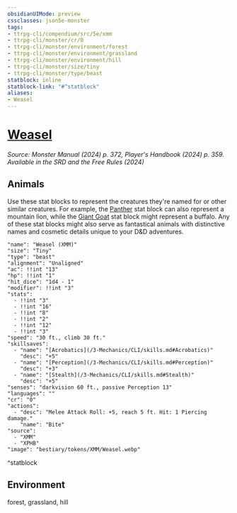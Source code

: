 ```yaml
---
obsidianUIMode: preview
cssclasses: json5e-monster
tags:
- ttrpg-cli/compendium/src/5e/xmm
- ttrpg-cli/monster/cr/0
- ttrpg-cli/monster/environment/forest
- ttrpg-cli/monster/environment/grassland
- ttrpg-cli/monster/environment/hill
- ttrpg-cli/monster/size/tiny
- ttrpg-cli/monster/type/beast
statblock: inline
statblock-link: "#^statblock"
aliases:
- Weasel
---
```

# [Weasel](3-Mechanics\CLI\bestiary\beast/weasel-xmm.md)
*Source: Monster Manual (2024) p. 372, Player's Handbook (2024) p. 359. Available in the <span title='Systems Reference Document (5.2)'>SRD</span> and the Free Rules (2024)*  

## Animals

Use these stat blocks to represent the creatures they're named for or other similar creatures. For example, the [Panther](/3-Mechanics/CLI/bestiary/beast/panther-xmm.md) stat block can also represent a mountain lion, while the [Giant Goat](/3-Mechanics/CLI/bestiary/beast/giant-goat-xmm.md) stat block might represent a buffalo. Any of these stat blocks might also serve as fantastical animals with distinctive names and cosmetic details unique to your D&D adventures.

```statblock
"name": "Weasel (XMM)"
"size": "Tiny"
"type": "beast"
"alignment": "Unaligned"
"ac": !!int "13"
"hp": !!int "1"
"hit_dice": "1d4 - 1"
"modifier": !!int "3"
"stats":
  - !!int "3"
  - !!int "16"
  - !!int "8"
  - !!int "2"
  - !!int "12"
  - !!int "3"
"speed": "30 ft., climb 30 ft."
"skillsaves":
  - "name": "[Acrobatics](/3-Mechanics/CLI/skills.md#Acrobatics)"
    "desc": "+5"
  - "name": "[Perception](/3-Mechanics/CLI/skills.md#Perception)"
    "desc": "+3"
  - "name": "[Stealth](/3-Mechanics/CLI/skills.md#Stealth)"
    "desc": "+5"
"senses": "darkvision 60 ft., passive Perception 13"
"languages": ""
"cr": "0"
"actions":
  - "desc": "Melee Attack Roll: +5, reach 5 ft. Hit: 1 Piercing damage."
    "name": "Bite"
"source":
  - "XMM"
  - "XPHB"
"image": "bestiary/tokens/XMM/Weasel.webp"
```
^statblock

## Environment

forest, grassland, hill
